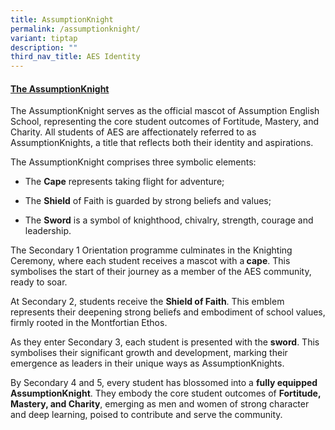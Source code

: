 ```yaml
---
title: AssumptionKnight
permalink: /assumptionknight/
variant: tiptap
description: ""
third_nav_title: AES Identity
---
```

<p></p>
<h4><u>The AssumptionKnight</u></h4>
<p>The AssumptionKnight serves as the official mascot of Assumption English
School, representing the core student outcomes of Fortitude, Mastery, and
Charity. All students of AES are affectionately referred to as AssumptionKnights,
a title that reflects both their identity and aspirations.</p>
<p></p>
<p>The AssumptionKnight comprises three symbolic elements:</p>
<ul>
<li>
<p>The <strong>Cape</strong> represents taking flight for adventure;</p>
</li>
<li>
<p>The <strong>Shield</strong> of Faith is guarded by strong beliefs and values;</p>
</li>
<li>
<p>The <strong>Sword</strong> is a symbol of knighthood, chivalry, strength,
courage and leadership.</p>
<p></p>
</li>
</ul>
<p>The Secondary 1 Orientation programme culminates in the Knighting Ceremony,
where each student receives a mascot with a<strong> cape</strong>. This
symbolises the start of their journey as a member of the AES community,
ready to soar.</p>
<p>At Secondary 2, students receive the <strong>Shield of Faith</strong>.
This emblem represents their deepening strong beliefs and embodiment of
school values, firmly rooted in the Montfortian Ethos.</p>
<p>As they enter Secondary 3, each student is presented with the <strong>sword</strong>.
This symbolises their significant growth and development, marking their
emergence as leaders in their unique ways as AssumptionKnights.</p>
<p>By Secondary 4 and 5, every student has blossomed into a <strong>fully equipped AssumptionKnight</strong>.
They embody the core student outcomes of <strong>Fortitude, Mastery, and Charity</strong>,
emerging as men and women of strong character and deep learning, poised
to contribute and serve the community.</p>